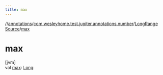 ```yaml
---
title: max
---
```

//[annotations](../../../index.html)/[com.wesleyhome.test.jupiter.annotations.number](../index.html)/[LongRangeSource](index.html)/[max](max.html)



# max



[jvm]\
val [max](max.html): [Long](https://kotlinlang.org/api/latest/jvm/stdlib/kotlin/-long/index.html)




